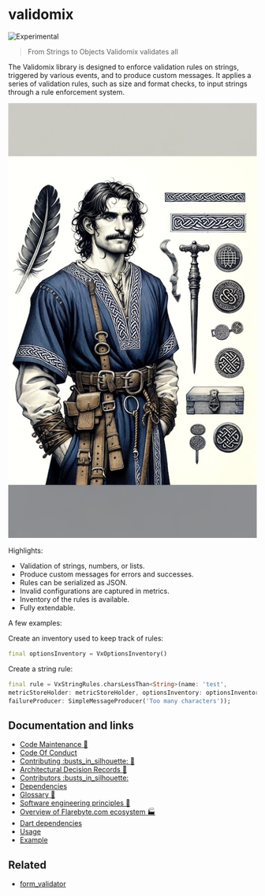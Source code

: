 # validomix

![Experimental](https://img.shields.io/badge/status-experimental-blue)

> From Strings to Objects Validomix validates all

The Validomix library is designed to enforce validation rules on strings,
triggered by various events, and to produce custom messages. It applies a
series of validation rules, such as size and format checks, to input strings
through a rule enforcement system.

![Hero image for validomix](doc/validomix.jpeg)

Highlights:

-   Validation of strings, numbers, or lists.
-   Produce custom messages for errors and successes.
-   Rules can be serialized as JSON.
-   Invalid configurations are captured in metrics.
-   Inventory of the rules is available.
-   Fully extendable.

A few examples:

Create an inventory used to keep track of rules:

```dart
final optionsInventory = VxOptionsInventory()
```

Create a string rule:

```dart
final rule = VxStringRules.charsLessThan<String>(name: 'test',
metricStoreHolder: metricStoreHolder, optionsInventory: optionsInventory,
failureProducer: SimpleMessageProducer('Too many characters'));
```

## Documentation and links

-   [Code Maintenance :wrench:](MAINTENANCE.md)
-   [Code Of Conduct](CODE_OF_CONDUCT.md)
-   [Contributing :busts\_in\_silhouette: :construction:](CONTRIBUTING.md)
-   [Architectural Decision Records :memo:](DECISIONS.md)
-   [Contributors
    :busts\_in\_silhouette:](https://github.com/flarebyte/validomix/graphs/contributors)
-   [Dependencies](https://github.com/flarebyte/validomix/network/dependencies)
-   [Glossary
    :book:](https://github.com/flarebyte/overview/blob/main/GLOSSARY.md)
-   [Software engineering principles
    :gem:](https://github.com/flarebyte/overview/blob/main/PRINCIPLES.md)
-   [Overview of Flarebyte.com ecosystem
    :factory:](https://github.com/flarebyte/overview)
-   [Dart dependencies](DEPENDENCIES.md)
-   [Usage](USAGE.md)
-   [Example](example/example.dart)

## Related

-   [form\_validator](https://pub.dev/packages/form_validator)
